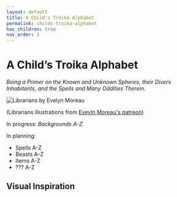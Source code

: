 ```yaml
---
layout: default
title: A Child's Troika Alphabet
permalink: childs-troika-alphabet
has_children: true
nav_order: 3
---
```


# A Child’s Troika Alphabet

*Being a Primer on the Known and Unknown Spheres, their Divers Inhabitants, and the Spells and Many Oddities Therein.* 

![Librarians by Evelyn Moreau](stations/img/librarian4.jpg)

(Librarians illustrations from [Eveyln Moreau's patreon](https://www.patreon.com/evlynmoreau/))

In progress: *Backgrounds A-Z.*

In planning: 

* Spells A-Z 
* Beasts A-Z
* Items A-Z
* ??? A-Z



## Visual Inspiration

<a data-pin-do="embedBoard" data-pin-board-width="400" data-pin-scale-height="240" data-pin-scale-width="80" href="https://www.pinterest.com/adamsgood/childs-troika-alphabet/"></a>

<script async defer src="//assets.pinterest.com/js/pinit.js"></script>